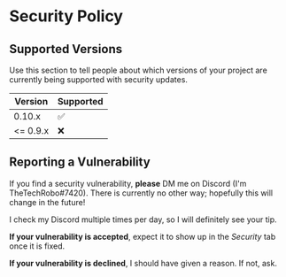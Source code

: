 # Security Policy

## Supported Versions

Use this section to tell people about which versions of your project are
currently being supported with security updates.

| Version | Supported          |
| ------- | ------------------ |
| 0.10.x  | :white_check_mark: |
| <= 0.9.x| :x:                |

## Reporting a Vulnerability

If you find a security vulnerability, **please** DM me on Discord (I'm TheTechRobo#7420). There is currently no other way; hopefully this will change in the future!

I check my Discord multiple times per day, so I will definitely see your tip.

**If your vulnerability is accepted**, expect it to show up in the _Security_ tab once it is fixed.

**If your vulnerability is declined**, I should have given a reason. If not, ask.
